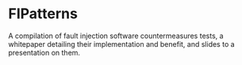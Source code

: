 # FIPatterns
A compilation of fault injection software countermeasures tests, a whitepaper detailing their implementation and benefit, and slides to a presentation on them.
